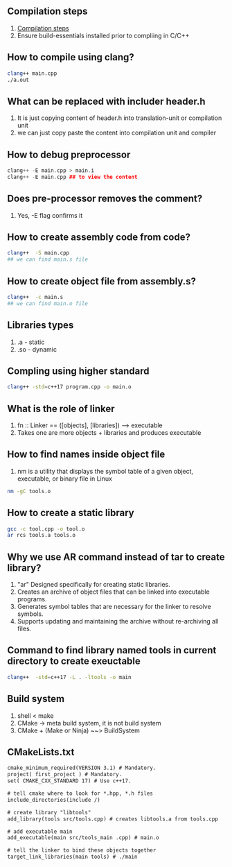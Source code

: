 ## Compilation steps
1. [Compilation steps](https://www.ipb.uni-bonn.de/html/teaching/modern-cpp/slides/lecture_1.pdf)
1. Ensure build-essentials installed prior to compliing in C/C++

## How to compile using clang?
```bash
clang++ main.cpp
./a.out
```

## What can be replaced with includer header.h
1. It is just copying content of header.h into translation-unit or compilation unit
2. we can just copy paste the content into compilation unit and compiler

## How to debug preprocessor
```cpp
clang++ -E main.cpp > main.i
clang++ -E main.cpp ## to view the content
```

## Does pre-processor removes the comment?
1. Yes, -E flag confirms it

## How to create assembly code from code?
```bash
clang++  -S main.cpp
## we can find main.s file
```

## How to create object file from assembly.s?
```bash
clang++  -c main.s
## we can find main.o file
```

## Libraries types
1. .a - static
2. .so  - dynamic

## Compling using higher standard

```bash
clang++ -std=c++17 program.cpp -o main.o
```

## What is the role of linker
1. fn :: Linker == ([objects], [libraries]) --> executable
2. Takes one are more objects + libraries and produces executable

## How to find names inside object file
1. nm is a utility that displays the symbol table of a given object, executable, or binary file in Linux
```bash
nm -gC tools.o
```

## How to create a static library
```bash
gcc -c tool.cpp -o tool.o
ar rcs tools.a tools.o
```

## Why we use AR command instead of tar to create library?

1. "ar" Designed specifically for creating static libraries.
1. Creates an archive of object files that can be linked into executable programs.
1. Generates symbol tables that are necessary for the linker to resolve symbols.
2. Supports updating and maintaining the archive without re-archiving all files.

## Command to find library named tools in current directory to create exeuctable
```bash
clang++  -std=c++17 -L . -ltools -o main
```

## Build system
1. shell < make
2. CMake -> meta build system, it is not build system
3. CMake + (Make or Ninja) ~~> BuildSystem


## CMakeLists.txt

```CMakeLists.txt
cmake_minimum_required(VERSION 3.1) # Mandatory.
project( first_project ) # Mandatory.
set( CMAKE_CXX_STANDARD 17) # Use c++17.

# tell cmake where to look for *.hpp, *.h files
include_directories(include /)

# create library "libtools"
add_library(tools src/tools.cpp) # creates libtools.a from tools.cpp

# add executable main
add_executable(main src/tools_main .cpp) # main.o

# tell the linker to bind these objects together
target_link_libraries(main tools) # ./main
```
